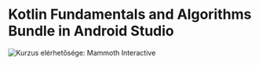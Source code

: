 # Kotlin Fundamentals and Algorithms Bundle in Android Studio

![Kurzus elérhetősége: Mammoth Interactive](https://training.mammothinteractive.com/courses/enrolled/2563525)